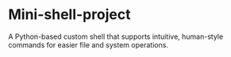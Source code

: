 # Mini-shell-project
A Python-based custom shell that supports intuitive, human-style commands for easier file and system operations.
